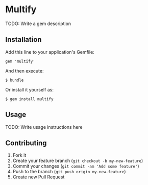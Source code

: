# Multify

TODO: Write a gem description

## Installation

Add this line to your application's Gemfile:

    gem 'multify'

And then execute:

    $ bundle

Or install it yourself as:

    $ gem install multify

## Usage

TODO: Write usage instructions here

## Contributing

1. Fork it
2. Create your feature branch (`git checkout -b my-new-feature`)
3. Commit your changes (`git commit -am 'Add some feature'`)
4. Push to the branch (`git push origin my-new-feature`)
5. Create new Pull Request

